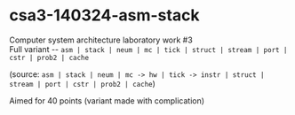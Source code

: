 # csa3-140324-asm-stack

Computer system architecture laboratory work #3   
Full variant --
```asm | stack | neum | mc | tick | struct | stream | port | cstr | prob2 | cache```

(source: ```asm | stack | neum | mc -> hw | tick -> instr | struct | stream | port | cstr | prob2 | cache```)

Aimed for 40 points (variant made with complication)